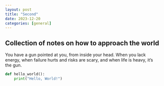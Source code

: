 ```yaml
---
layout: post
title: "Second"
date: 2023-12-20
categories: [general]
---
```

## Collection of notes on how to approach the world

You have a gun pointed at you, from inside your head. When you lack energy, when failure hurts and risks are scary, and when life is heavy, it’s the gun.

```python
def hello_world():
    print("Hello, World!")
```